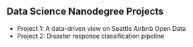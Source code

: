 ## Data Science Nanodegree Projects
- Project 1: A data-driven view on Seattle Airbnb Open Data
- Project 2: Disaster response classification pipeline
